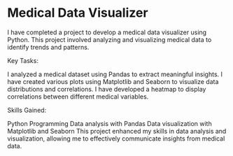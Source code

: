 # Medical Data Visualizer

 I have completed a project to develop a medical data visualizer using Python. This project involved analyzing and visualizing medical data to identify trends and patterns.

Key Tasks:

I analyzed a medical dataset using Pandas to extract meaningful insights.
I have created various plots using Matplotlib and Seaborn to visualize data distributions and correlations.
I have developed a heatmap to display correlations between different medical variables.

Skills Gained:

Python Programming
Data analysis with Pandas
Data visualization with Matplotlib and Seaborn
This project enhanced my skills in data analysis and visualization, allowing me to effectively communicate insights from medical data.
